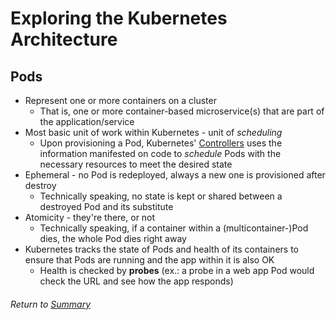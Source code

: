 # Exploring the Kubernetes Architecture

## Pods
- Represent one or more containers on a cluster
    - That is, one or more container-based microservice(s) that are part of the application/service
- Most basic unit of work within Kubernetes - unit of *scheduling*
    - Upon provisioning a Pod, Kubernetes' [Controllers](04APIObjectsControllers.MD) uses the information manifested on code to *schedule* Pods with the necessary resources to meet the desired state
- Ephemeral - no Pod is redeployed, always a new one is provisioned after destroy
    - Technically speaking, no state is kept or shared between a destroyed Pod and its substitute
- Atomicity - they're there, or not
    - Technically speaking, if a container within a (multicontainer-)Pod dies, the whole Pod dies right away
- Kubernetes tracks the state of Pods and health of its containers to ensure that Pods are running and the app within it is also OK
    - Health is checked by **probes** (ex.: a probe in a web app Pod would check the URL and see how the app responds)

###### Return to [Summary](01exploringKubernetesArchitecture)